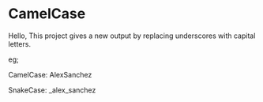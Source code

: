 # CamelCase
Hello, This project gives a new output by replacing underscores with capital letters.

eg;

CamelCase: AlexSanchez

SnakeCase: _alex_sanchez


